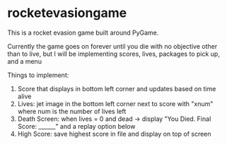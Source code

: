 # rocketevasiongame
This is a rocket evasion game built around PyGame.

Currently the game goes on forever until you die with no objective other than to live, 
but I will be implementing scores, lives, packages to pick up, and a menu

Things to implement:
1. Score that displays in bottom left corner and updates based on time alive
2. Lives: jet image in the bottom left corner next to score with "xnum" where num is the number of lives left
3. Death Screen: when lives = 0 and dead -> display "You Died. Final Score: ______" and a replay option below
4. High Score: save highest score in file and display on top of screen
